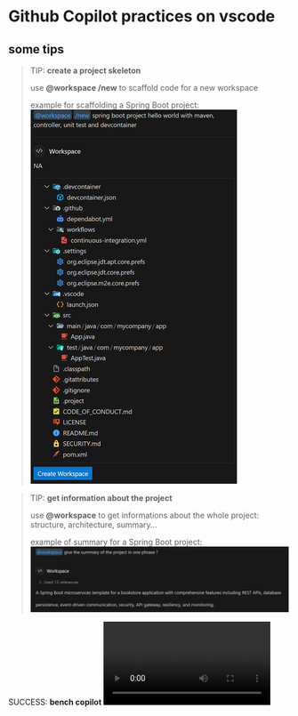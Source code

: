 # Github Copilot practices on vscode

## some tips



> TIP: __create a project skeleton__
>
> use  **@workspace /new** to scaffold code for a new workspace
>
> example for scaffolding a Spring Boot project:
> ![type:image](./media/copilot/images/copilot-new-scaffold.png)


> TIP: __get information about the project__
>
> use  **@workspace** to get informations about the whole project: structure, architecture, summary...
>
> example of summary for a Spring Boot project:
> ![type:image](./media/copilot/images/copilot-summary.png)




SUCCESS: __bench copilot__ ![type:video](./media/copilot/videos/bench-copilot.mp4)